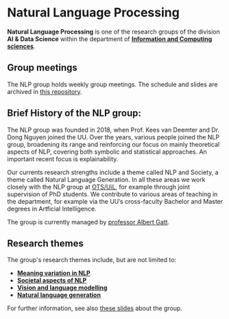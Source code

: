 # Natural Language Processing

**Natural Language Processing** is one of the research groups of the division **AI & Data Science** within the department of **[Information and Computing sciences](https://www.uu.nl/en/organisation/department-of-information-and-computing-sciences)**.

## Group meetings

The NLP group holds weekly group meetings. The schedule and slides are archived in [this repository](https://github.com/cs-nlp-uu/uunlp-group-meeting).

## Brief History of the NLP group:

The NLP group was founded in 2018, when Prof. Kees van Deemter and Dr. Dong Nguyen joined the UU. Over the years, various people joined the NLP group, broadening its range and reinforcing our focus on mainly theoretical aspects of NLP, covering both symbolic and statistical approaches. An important recent focus is explainability.

Our currents research strengths include a theme called NLP and Society, a theme called Natural Language Generation. In all these areas we work closely with the NLP group at [OTS/UiL](https://www.uu.nl/en/research/institute-for-language-sciences), for example through joint supervision of PhD students. We contribute to various areas of teaching in the department, for example via the UU’s cross-faculty Bachelor and Master degrees in Artficial Intelligence.

The group is currently managed by [professor Albert Gatt](https://www.uu.nl/staff/AGatt).

## Research themes

The group's research themes include, but are not limited to:
* **[Meaning variation in NLP](https://www.uu.nl/en/research/ai-data-science/natural-language-processing/research-themes/ained-project-on-meaning-variation-in-nlp)**
* **[Societal aspects of NLP](https://nlpsoc.github.io/)**
* **[Vision and language modelling](https://www.uu.nl/en/research/ai-data-science/natural-language-processing/vision-and-language)**
* **[Natural language generation](https://www.uu.nl/en/research/ai-data-science/natural-language-processing/natural-language-generation)**

For further information, see also [these slides](https://www.uu.nl/sites/default/files/ICS%20NLP%20Group.pdf) about the group.
